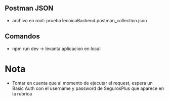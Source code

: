 ## Postman JSON
* archivo en root: pruebaTecnicaBackend.postman_collection.json

## Comandos
* npm run dev -> levanta aplicacion en local

# Nota
* Tomar en cuenta que al momento de ejecutar el request, espera un Basic Auth con el username y password de SegurosPlus
que aparece en la rubrica